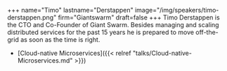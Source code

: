 +++
name="Timo"
lastname="Derstappen"
image="/img/speakers/timo-derstappen.png"
firm="Giantswarm"
draft=false
+++
Timo Derstappen is the CTO and Co-Founder of Giant Swarm. Besides managing and scaling distributed services for the past 15 years he is prepared to move off-the-grid as soon as the time is right.

* [Cloud-native Microservices]({{< relref "talks/Cloud-native-Microservices.md" >}})
